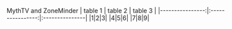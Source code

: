 MythTV and ZoneMinder
| table 1 | table 2 | table 3 |
|----------------:|:----------------:|:---------------|
|1|2|3|
|4|5|6|
|7|8|9|
